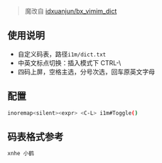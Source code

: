 > 魔改自 [idxuanjun/bx_vimim_dict](https://github.com/idxuanjun/bx_vimim_dict)

使用说明
--------
* 自定义码表，路径`i1m/dict.txt`
* 中英文标点切换：插入模式下 CTRL-\
* 四码上屏，空格主选，分号次选，回车原英文字母

配置
--------
```bash
inoremap<silent><expr> <C-L> i1m#Toggle()
```

码表格式参考
--------
```txt
xnhe 小鹤
```
